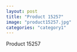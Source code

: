 ```yaml
---
layout: post
title: "Product 15257"
image: "product15257.jpg"
categories: "category1"
---
```

Product 15257
